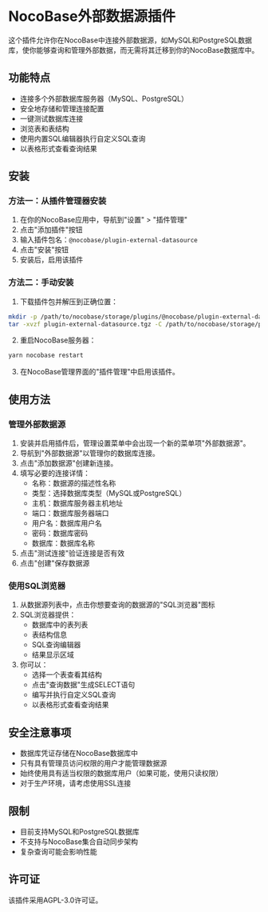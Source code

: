 # NocoBase外部数据源插件

这个插件允许你在NocoBase中连接外部数据源，如MySQL和PostgreSQL数据库，使你能够查询和管理外部数据，而无需将其迁移到你的NocoBase数据库中。

## 功能特点

- 连接多个外部数据库服务器（MySQL、PostgreSQL）
- 安全地存储和管理连接配置
- 一键测试数据库连接
- 浏览表和表结构
- 使用内置SQL编辑器执行自定义SQL查询
- 以表格形式查看查询结果

## 安装

### 方法一：从插件管理器安装

1. 在你的NocoBase应用中，导航到"设置" > "插件管理"
2. 点击"添加插件"按钮
3. 输入插件包名：`@nocobase/plugin-external-datasource`
4. 点击"安装"按钮
5. 安装后，启用该插件

### 方法二：手动安装

1. 下载插件包并解压到正确位置：

```bash
mkdir -p /path/to/nocobase/storage/plugins/@nocobase/plugin-external-datasource
tar -xvzf plugin-external-datasource.tgz -C /path/to/nocobase/storage/plugins/@nocobase/plugin-external-datasource --strip-components=1
```

2. 重启NocoBase服务器：

```bash
yarn nocobase restart
```

3. 在NocoBase管理界面的"插件管理"中启用该插件。

## 使用方法

### 管理外部数据源

1. 安装并启用插件后，管理设置菜单中会出现一个新的菜单项"外部数据源"。
2. 导航到"外部数据源"以管理你的数据库连接。
3. 点击"添加数据源"创建新连接。
4. 填写必要的连接详情：
   - 名称：数据源的描述性名称
   - 类型：选择数据库类型（MySQL或PostgreSQL）
   - 主机：数据库服务器主机地址
   - 端口：数据库服务器端口
   - 用户名：数据库用户名
   - 密码：数据库密码
   - 数据库：数据库名称
5. 点击"测试连接"验证连接是否有效
6. 点击"创建"保存数据源

### 使用SQL浏览器

1. 从数据源列表中，点击你想要查询的数据源的"SQL浏览器"图标
2. SQL浏览器提供：
   - 数据库中的表列表
   - 表结构信息
   - SQL查询编辑器
   - 结果显示区域
3. 你可以：
   - 选择一个表查看其结构
   - 点击"查询数据"生成SELECT语句
   - 编写并执行自定义SQL查询
   - 以表格形式查看查询结果

## 安全注意事项

- 数据库凭证存储在NocoBase数据库中
- 只有具有管理员访问权限的用户才能管理数据源
- 始终使用具有适当权限的数据库用户（如果可能，使用只读权限）
- 对于生产环境，请考虑使用SSL连接

## 限制

- 目前支持MySQL和PostgreSQL数据库
- 不支持与NocoBase集合自动同步架构
- 复杂查询可能会影响性能

## 许可证

该插件采用AGPL-3.0许可证。 